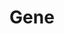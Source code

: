 ---
title: "Gene"
summary: "English indie rock/Britpop band founded in 1993 in London and disbanded in 2004. Members are : : Vocals : Guitar : Bass : Drums"
image: "gene.jpg"
---